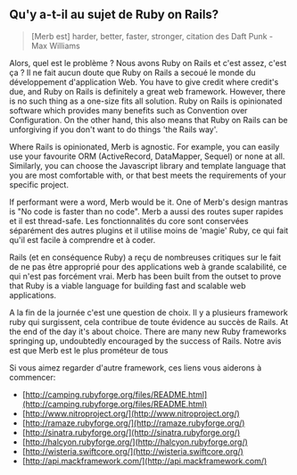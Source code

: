 ## Qu'y a-t-il au sujet de Ruby on Rails?

> [Merb est] harder, better, faster, stronger, citation des Daft Punk - Max Williams

Alors, quel est le problème ? Nous avons Ruby on Rails et c'est assez, c'est ça ? 
Il ne fait aucun doute que Ruby on Rails a secoué le monde du développement 
d'application Web. You have to give credit where credit's due, and Ruby on Rails 
is definitely a great web framework.  However, there is no such thing as a 
one-size fits all solution.  Ruby on Rails is opinionated software which 
provides many benefits such as Convention over Configuration.  On the other 
hand, this also means that Ruby on Rails can be unforgiving if you don't want 
to do things 'the Rails way'.
 
Where Rails is opinionated, Merb is agnostic. For example, you can easily use 
your favourite ORM (ActiveRecord, DataMapper, Sequel) or none at all.  
Similarly, you can choose the Javascript library and template language that you 
are most comfortable with, or that best meets the requirements of your specific 
project.

If performant were a word, Merb would be it.  One of Merb's design mantras is 
"No code is faster than no code". Merb a aussi des routes super rapides et il 
est thread-safe. Les fonctionnalités du core sont conservées séparément des autres plugins 
et il utilise moins de 'magie' Ruby, ce qui fait qu'il est facile à comprendre et à coder.


Rails (et en conséquence Ruby) a reçu de nombreuses critiques sur le fait de ne pas être 
approprié pour des applications web à grande scalabilité, ce qui n'est pas forcément vrai. Merb 
has been built from the outset to prove that Ruby is a viable language for 
building fast and scalable web applications.


A la fin de la journée c'est une question de choix. Il y a plusieurs framework ruby 
qui surgissent, cela contribue de toute évidence au succès de Rails.
At the end of the day it's about choice. There are many new Ruby frameworks 
springing up, undoubtedly encouraged by the success of Rails. Notre avis est que 
Merb est le plus prométeur de tous


Si vous aimez regarder d'autre framework, ces liens vous aiderons à commencer:

- [http://camping.rubyforge.org/files/README.html](http://camping.rubyforge.org/files/README.html)
- [http://www.nitroproject.org/](http://www.nitroproject.org/)
- [http://ramaze.rubyforge.org/](http://ramaze.rubyforge.org/)
- [http://sinatra.rubyforge.org/](http://sinatra.rubyforge.org/)
- [http://halcyon.rubyforge.org/](http://halcyon.rubyforge.org/)
- [http://wisteria.swiftcore.org/](http://wisteria.swiftcore.org/)
- [http://api.mackframework.com/](http://api.mackframework.com/)
